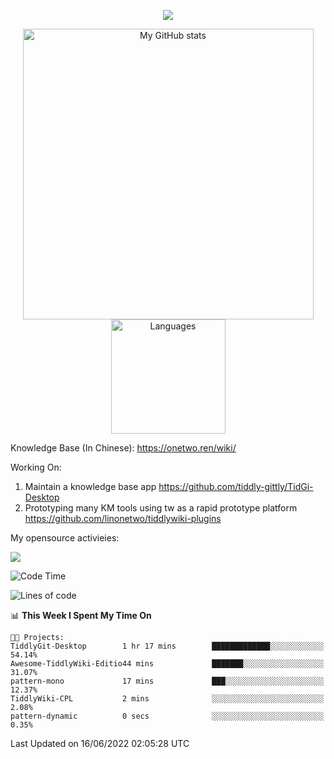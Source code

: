<a href="https://github.com/linonetwo">
    <p align="center">
        <img src="https://github-profile-trophy.vercel.app/?username=linonetwo&column=7&theme=onedark"/>
    </p>
</a>
<a align="center" href="https://github.com/linonetwo">
  <p align="center">
    <img src="https://github-readme-stats.vercel.app/api?username=linonetwo&show_icons=true&count_private=true" alt="My GitHub stats" width="465"/>
    <img src="https://github-readme-stats.vercel.app/api/top-langs/?username=linonetwo&layout=compact&langs_count=10" alt="Languages" height="183">
  </p>
</a>

Knowledge Base (In Chinese): https://onetwo.ren/wiki/

Working On: 

1. Maintain a knowledge base app https://github.com/tiddly-gittly/TidGi-Desktop
1. Prototyping many KM tools using tw as a rapid prototype platform https://github.com/linonetwo/tiddlywiki-plugins

My opensource activieies:

![](https://visitor-badge.glitch.me/badge?page_id=linonetwo.linonetwo)

<!--START_SECTION:waka-->
![Code Time](http://img.shields.io/badge/Code%20Time-0%20secs-blue)

![Lines of code](https://img.shields.io/badge/From%20Hello%20World%20I%27ve%20Written-2%20Million%20lines%20of%20code-blue)

📊 **This Week I Spent My Time On** 

```text
🐱‍💻 Projects: 
TiddlyGit-Desktop        1 hr 17 mins        █████████████░░░░░░░░░░░░   54.14% 
Awesome-TiddlyWiki-Editio44 mins             ███████░░░░░░░░░░░░░░░░░░   31.07% 
pattern-mono             17 mins             ███░░░░░░░░░░░░░░░░░░░░░░   12.37% 
TiddlyWiki-CPL           2 mins              ░░░░░░░░░░░░░░░░░░░░░░░░░   2.08% 
pattern-dynamic          0 secs              ░░░░░░░░░░░░░░░░░░░░░░░░░   0.35%

```


 Last Updated on 16/06/2022 02:05:28 UTC
<!--END_SECTION:waka-->
